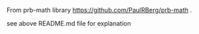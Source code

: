 

From prb-math library https://github.com/PaulRBerg/prb-math .

see above README.md file for explanation 


